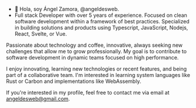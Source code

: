 - 👋 Hola, soy Ángel Zamora, @angeldesweb.
- Full stack Developer with over 5 years of experience. Focused on clean software development within a framework of best practices. Specialized in building solutions and products using Typescript, JavaScript, Nodejs, React, Svelte, or Vue.

Passionate about technology and coffee, innovative, always seeking new challenges that allow me to grow professionally. My goal is to contribute to software development in dynamic teams focused on high performance.

I enjoy innovating, learning new technologies or recent features, and being part of a collaborative team. I'm interested in learning system languages like Rust or Carbon and implementations like WebAssembly.

If you're interested in my profile, feel free to contact me via email at angeldesweb@gmail.com.
